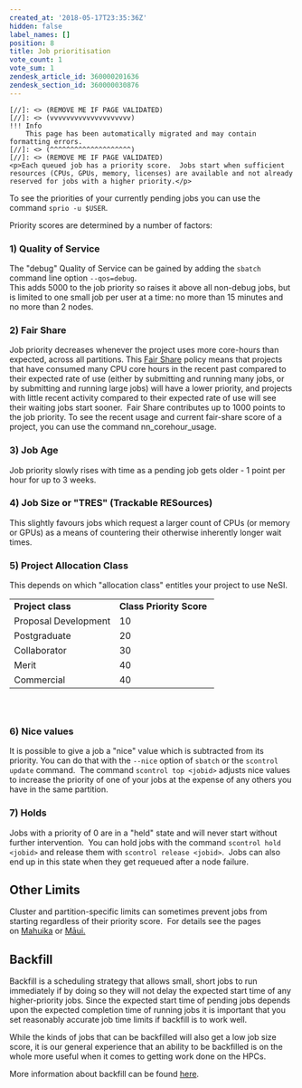 ```yaml
---
created_at: '2018-05-17T23:35:36Z'
hidden: false
label_names: []
position: 8
title: Job prioritisation
vote_count: 1
vote_sum: 1
zendesk_article_id: 360000201636
zendesk_section_id: 360000030876
---
```



    [//]: <> (REMOVE ME IF PAGE VALIDATED)
    [//]: <> (vvvvvvvvvvvvvvvvvvvv)
    !!! Info
        This page has been automatically migrated and may contain formatting errors.
    [//]: <> (^^^^^^^^^^^^^^^^^^^^)
    [//]: <> (REMOVE ME IF PAGE VALIDATED)
    <p>Each queued job has a priority score.  Jobs start when sufficient resources (CPUs, GPUs, memory, licenses) are available and not already reserved for jobs with a higher priority.</p>
<p>To see the priorities of your currently pending jobs you can use the command <code>sprio -u $USER</code>.</p>
<p>Priority scores are determined by a number of factors:</p>
<h3>1) Quality of Service</h3>
<p>The "debug" Quality of Service can be gained by adding the <code>sbatch</code> command line option <code>--qos=debug</code>.<br>This adds 5000 to the job priority so raises it above all non-debug jobs, but is limited to one small job per user at a time: no more than 15 minutes and no more than 2 nodes.</p>
<h3>2) Fair Share</h3>
<p>Job priority decreases whenever the project uses more core-hours than expected, across all partitions. This <a href="https://support.nesi.org.nz/hc/en-gb/articles/360000743536" target="_self">Fair Share</a> policy means that projects that have consumed many CPU core hours in the recent past compared to their expected rate of use (either by submitting and running many jobs, or by submitting and running large jobs) will have a lower priority, and projects with little recent activity compared to their expected rate of use will see their waiting jobs start sooner.  Fair Share contributes up to 1000 points to the job priority. To see the recent usage and current fair-share score of a project, you can use the command nn_corehour_usage.</p>
<h3>3) Job Age</h3>
<p>Job priority slowly rises with time as a pending job gets older - 1 point per hour for up to 3 weeks.</p>
<h3>4) Job Size or "TRES" (Trackable RESources)</h3>
<p>This slightly favours jobs which request a larger count of CPUs (or memory or GPUs) as a means of countering their otherwise inherently longer wait times.</p>
<h3>5) Project Allocation Class</h3>
<p>This depends on which "allocation class" entitles your project to use NeSI.</p>
<table style="margin-left: 0px; margin-right: auto;">
<tbody>
<tr>
<td><strong>Project class</strong></td>
<td><strong>Class Priority Score </strong></td>
</tr>
<tr>
<td>Proposal Development</td>
<td class="wysiwyg-text-align-right">10</td>
</tr>
<tr>
<td>Postgraduate</td>
<td class="wysiwyg-text-align-right">20</td>
</tr>
<tr>
<td>Collaborator</td>
<td class="wysiwyg-text-align-right">30</td>
</tr>
<tr>
<td>Merit</td>
<td class="wysiwyg-text-align-right">40</td>
</tr>
<tr>
<td>Commercial</td>
<td class="wysiwyg-text-align-right">40</td>
</tr>
</tbody>
</table>
<h3> </h3>
<h3>6) Nice values</h3>
<p>It is possible to give a job a "nice" value which is subtracted from its priority. You can do that with the <code>--nice</code> option of <code>sbatch</code> or the <code>scontrol update</code> command.  The command <code>scontrol top &lt;jobid&gt;</code> adjusts nice values to increase the priority of one of your jobs at the expense of any others you have in the same partition.</p>
<h3>7) Holds</h3>
<p>Jobs with a priority of 0 are in a "held" state and will never start without further intervention.  You can hold jobs with the command <code>scontrol hold &lt;jobid&gt;</code> and release them with <code>scontrol release &lt;jobid&gt;</code>.  Jobs can also end up in this state when they get requeued after a node failure. </p>
<h2>Other Limits</h2>
<p>Cluster and partition-specific limits can sometimes prevent jobs from starting regardless of their priority score.  For details see the pages on <a href="https://support.nesi.org.nz/hc/en-gb/articles/360000204076" target="_self">Mahuika</a> or <a href="https://support.nesi.org.nz/hc/en-gb/articles/360000204116" target="_self">Māui.</a></p>
<h2>Backfill</h2>
<p>Backfill is a scheduling strategy that allows small, short jobs to run immediately if by doing so they will not delay the expected start time of any higher-priority jobs. Since the expected start time of pending jobs depends upon the expected completion time of running jobs it is important that you set reasonably accurate job time limits if backfill is to work well.</p>
<p>While the kinds of jobs that can be backfilled will also get a low job size score, it is our general experience that an ability to be backfilled is on the whole more useful when it comes to getting work done on the HPCs.</p>
<p>More information about backfill can be found <a href="https://slurm.schedmd.com/sched_config.html">here</a>.</p>
<p> </p>